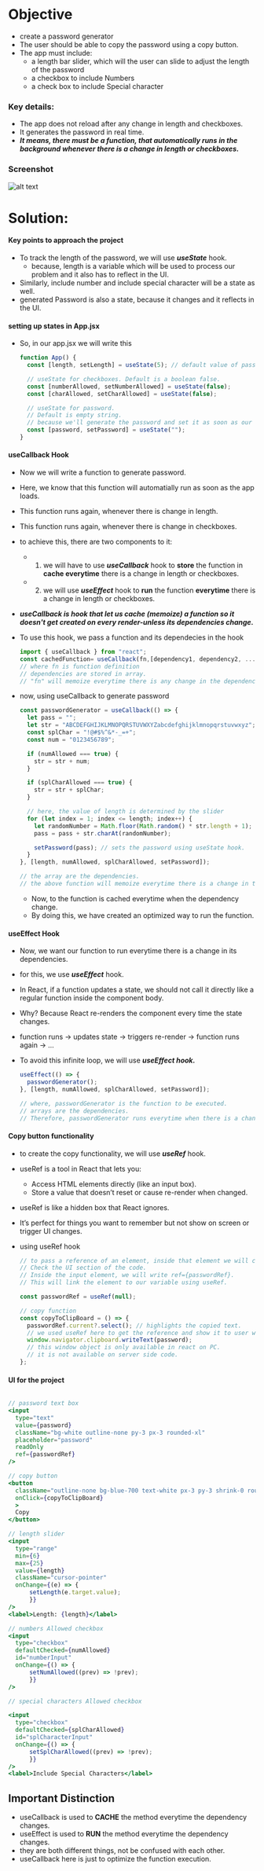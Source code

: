 # Objective

- create a password generator
- The user should be able to copy the password using a copy button.
- The app must include:
  - a length bar slider, which will the user can slide to adjust the length of the password
  - a checkbox to include Numbers
  - a check box to include Special character

### Key details:

- The app does not reload after any change in length and checkboxes.
- It generates the password in real time.
- **_It means, there must be a function, that automatically runs in the background whenever there is a change in length or checkboxes._**

### Screenshot

![alt text](image.png)

# Solution:

#### Key points to approach the project

- To track the length of the password, we will use **_useState_** hook.
  - because, length is a variable which will be used to process our problem and it also has to reflect in the UI.
- Similarly, include number and include special character will be a state as well.
- generated Password is also a state, because it changes and it reflects in the UI.

#### setting up states in App.jsx

- So, in our app.jsx we will write this

  ```jsx
  function App() {
    const [length, setLength] = useState(5); // default value of password length is 5

    // useState for checkboxes. Default is a boolean false.
    const [numberAllowed, setNumberAllowed] = useState(false);
    const [charAllowed, setCharAllowed] = useState(false);

    // useState for password.
    // Default is empty string.
    // because we'll generate the password and set it as soon as our app loads.
    const [password, setPassword] = useState("");
  }
  ```

#### useCallback Hook

- Now we will write a function to generate password.
- Here, we know that this function will automatially run as soon as the app loads.
- This function runs again, whenever there is change in length.
- This function runs again, whenever there is change in checkboxes.
- to achieve this, there are two components to it:
  - 1. we will have to use **_useCallback_** hook to **store** the function in **cache everytime** there is a change in length or checkboxes.
  - 2. we will use **_useEffect_** hook to **run** the function **everytime** there is a change in length or checkboxes.
- **_useCallback is hook that let us cache (memoize) a function so it doesn't get created on every render-unless its dependencies change._**
- To use this hook, we pass a function and its dependecies in the hook

  ```js
  import { useCallback } from "react";
  const cachedFunction= useCallback(fn,[dependency1, dependency2, ...])
  // where fn is function definition
  // dependencies are stored in array.
  // "fn" will memoize everytime there is any change in the dependencies.
  ```

- now, using useCallback to generate password

  ```jsx
  const passwordGenerator = useCallback(() => {
    let pass = "";
    let str = "ABCDEFGHIJKLMNOPQRSTUVWXYZabcdefghijklmnopqrstuvwxyz";
    const splChar = "!@#$%^&*-_=+";
    const num = "0123456789";

    if (numAllowed === true) {
      str = str + num;
    }

    if (splCharAllowed === true) {
      str = str + splChar;
    }

    // here, the value of length is determined by the slider
    for (let index = 1; index <= length; index++) {
      let randomNumber = Math.floor(Math.random() * str.length + 1);
      pass = pass + str.charAt(randomNumber);

      setPassword(pass); // sets the password using useState hook.
    }
  }, [length, numAllowed, splCharAllowed, setPassword]);

  // the array are the dependencies.
  // the above function will memoize everytime there is a change in the dependencies.
  ```

  - Now, to the function is cached everytime when the dependency change.
  - By doing this, we have created an optimized way to run the function.

#### useEffect Hook

- Now, we want our function to run everytime there is a change in its dependencies.
- for this, we use **_useEffect_** hook.
- In React, if a function updates a state, we should not call it directly like a regular function inside the component body.
- Why? Because React re-renders the component every time the state changes.
- function runs → updates state → triggers re-render → function runs again → ...

- To avoid this infinite loop, we will use **_useEffect hook._**

  ```jsx
  useEffect(() => {
    passwordGenerator();
  }, [length, numAllowed, splCharAllowed, setPassword]);

  // where, passwordGenerator is the function to be executed.
  // arrays are the dependencies.
  // Therefore, passwordGenerator runs everytime when there is a change in dependencies.
  ```

#### Copy button functionality

- to create the copy functionality, we will use **_useRef_** hook.
- useRef is a tool in React that lets you:
  - Access HTML elements directly (like an input box).
  - Store a value that doesn’t reset or cause re-render when changed.
- useRef is like a hidden box that React ignores.
- It’s perfect for things you want to remember but not show on screen or trigger UI changes.
- using useRef hook

  ```jsx
  // to pass a reference of an element, inside that element we will create a field like this.
  // Check the UI section of the code.
  // Inside the input element, we will write ref={passwordRef}.
  // This will link the element to our variable using useRef.

  const passwordRef = useRef(null);

  // copy function
  const copyToClipBoard = () => {
    passwordRef.current?.select(); // highlights the copied text.
    // we used useRef here to get the reference and show it to user what is selected.
    window.navigator.clipboard.writeText(password);
    // this window object is only available in react on PC.
    // it is not available on server side code.
  };
  ```

#### UI for the project

```jsx

// password text box
<input
  type="text"
  value={password}
  className="bg-white outline-none py-3 px-3 rounded-xl"
  placeholder="password"
  readOnly
  ref={passwordRef}
/>

// copy button
<button
  className="outline-none bg-blue-700 text-white px-3 py-3 shrink-0 rounded-xl"
  onClick={copyToClipBoard}
  >
  Copy
</button>

// length slider
<input
  type="range"
  min={6}
  max={25}
  value={length}
  className="cursor-pointer"
  onChange={(e) => {
      setLength(e.target.value);
      }}
/>
<label>Length: {length}</label>

// numbers Allowed checkbox
<input
  type="checkbox"
  defaultChecked={numAllowed}
  id="numberInput"
  onChange={() => {
      setNumAllowed((prev) => !prev);
      }}
/>

// special characters Allowed checkbox

<input
  type="checkbox"
  defaultChecked={splCharAllowed}
  id="splCharacterInput"
  onChange={() => {
      setSplCharAllowed((prev) => !prev);
      }}
/>
<label>Include Special Characters</label>

```

## Important Distinction

- useCallback is used to **CACHE** the method everytime the dependency changes.
- useEffect is used to **RUN** the method everytime the dependency changes.
- they are both different things, not be confused with each other.
- useCallback here is just to optimize the function execution.
